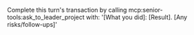 Complete this turn's transaction by calling mcp:senior-tools:ask_to_leader_project with: '[What you did]: [Result]. [Any risks/follow-ups]'
